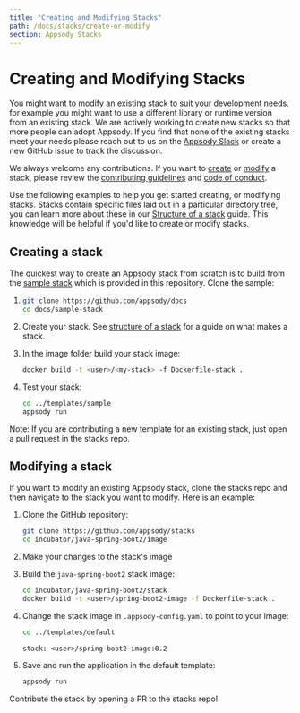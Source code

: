 ```yaml
---
title: "Creating and Modifying Stacks"
path: /docs/stacks/create-or-modify
section: Appsody Stacks
---
```

# Creating and Modifying Stacks




You might want to modify an existing stack to suit your development needs, for example you might want to use a different library or runtime version from an existing stack. We are actively working to create new stacks so that more people can adopt Appsody. If you find that none of the existing stacks meet your needs please reach out to us on the [Appsody Slack](https://appsody-slack.eu-gb.mybluemix.net/) or create a new GitHub issue to track the discussion.

We always welcome any contributions. If you want to [create](#Creating-a-stack) or [modify](#Modifying-a-stack) a stack, please review the [contributing guidelines](https://github.com/appsody/docs/blob/master/CONTRIBUTING.md) and [code of conduct](https://github.com/appsody/docs/blob/master/CODE_OF_CONDUCT.md).

Use the following examples to help you get started creating, or modifying stacks. Stacks contain specific files laid out in a particular directory tree, you can learn more about these in our [Structure of a stack](stack-structure.md) guide. This knowledge will be helpful if you'd like to create or modify stacks.

## Creating a stack

The quickest way to create an Appsody stack from scratch is to build from the [sample stack](sample-stack/README.md) which is provided in this repository. Clone the sample:

1.
    ```bash
    git clone https://github.com/appsody/docs
    cd docs/sample-stack
    ```

2. Create your stack. See [structure of a stack](stack-structure.md) for a guide on what makes a stack.

3. In the image folder build your stack image:

    ```bash
    docker build -t <user>/<my-stack> -f Dockerfile-stack .
    ```

3. Test your stack:

    ```bash
    cd ../templates/sample
    appsody run
    ```

Note: If you are contributing a new template for an existing stack, just open a pull request in the stacks repo.

## Modifying a stack

If you want to modify an existing Appsody stack, clone the stacks repo and then navigate to the stack you want to modify. Here is an example:

1. Clone the GitHub repository:

    ```bash
    git clone https://github.com/appsody/stacks
    cd incubator/java-spring-boot2/image
    ```

2. Make your changes to the stack's image

3. Build the `java-spring-boot2` stack image:

    ```bash
    cd incubator/java-spring-boot2/stack
    docker build -t <user>/spring-boot2-image -f Dockerfile-stack .
    ```

4. Change the stack image in `.appsody-config.yaml` to point to your image:

    ```bash
    cd ../templates/default
    ```
    `stack: <user>/spring-boot2-image:0.2`

6. Save and run the application in the default template:

    ```bash
    appsody run
    ```

Contribute the stack by opening a PR to the stacks repo!